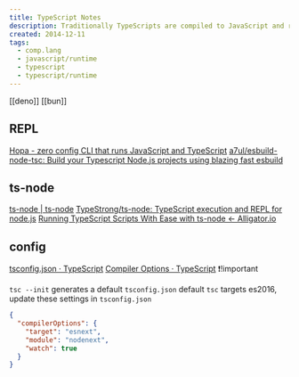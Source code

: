 ```yaml
---
title: TypeScript Notes
description: Traditionally TypeScripts are compiled to JavaScript and run on Node.js/browser
created: 2014-12-11
tags:
  - comp.lang
  - javascript/runtime
  - typescript
  - typescript/runtime
---
```


[[deno]]
[[bun]]

## REPL

[Hopa - zero config CLI that runs JavaScript and TypeScript](https://krasimirtsonev.com/blog/article/hopa-javascript-typescript-runner)
[a7ul/esbuild-node-tsc: Build your Typescript Node.js projects using blazing fast esbuild](https://github.com/a7ul/esbuild-node-tsc)

## ts-node

[ts-node | ts-node](https://typestrong.org/ts-node/)
[TypeStrong/ts-node: TypeScript execution and REPL for node.js](https://github.com/TypeStrong/ts-node)
[Running TypeScript Scripts With Ease with ts-node ← Alligator.io](https://alligator.io/typescript/running-typescript-ts-node/)

## config

[tsconfig.json · TypeScript](https://www.typescriptlang.org/docs/handbook/tsconfig-json.html)
[Compiler Options · TypeScript](https://www.typescriptlang.org/docs/handbook/compiler-options.html) ❗!important

`tsc --init` generates a default `tsconfig.json`
default `tsc` targets es2016, update these settings in `tsconfig.json`

```json
{
  "compilerOptions": {
    "target": "esnext",
    "module": "nodenext",
    "watch": true
  }
}
```
